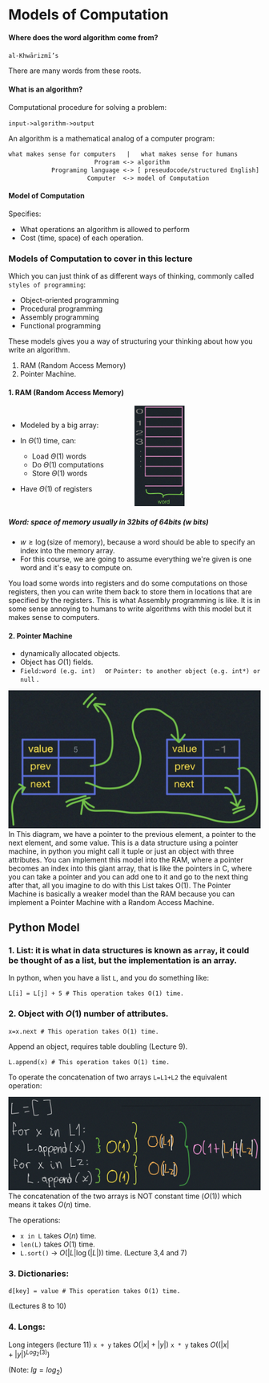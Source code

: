 # Models of Computation

#### Where does the word algorithm come from?

`al-Khwārizmī’s`

There are many words from these roots.
#### What is an algorithm?
Computational procedure for solving a problem:

`input->algorithm->output`

An algorithm is a mathematical analog of a computer program:

```
what makes sense for computers   |   what makes sense for humans
                        Program <-> algorithm 
            Programing language <-> [ preseudocode/structured English]
                      Computer  <-> model of Computation
```

#### Model of Computation
Specifies:

- What operations an algorithm is allowed to perform
- Cost (time, space) of each operation.

### Models of Computation to cover in this lecture

Which you can just think of as different ways of thinking, commonly called `styles of programming`:
- Object-oriented programming
- Procedural programming
- Assembly programming
- Functional programming

These models gives you a way of structuring your thinking about how you write an algorithm.

1. RAM (Random Access Memory)
2. Pointer Machine.

#### 1. RAM (Random Access Memory)


<div style="display: flex; align-items: center;">
    <div style="flex: 1;">

- Modeled by a big array:
- In $\Theta(1)$ time, can:
  - Load $\Theta(1)$ words
  - Do $\Theta(1)$ computations
  - Store $\Theta(1)$ words
- Have $\Theta(1)$ of registers

    </div>
    <div style="flex: 1;">
      <img src="RAM0.jpg" alt="RAM array" width="100" height="200">
    </div>
</div>


##### Word: space of memory usually in 32bits of 64bits (w bits)
- $w \geq \log(\text{size of memory})$, because a word should be able to specify an index into the memory array.
- For this course, we are going to assume everything we're given is one word and it's easy to compute on.


You load some words into registers and do some computations on those registers,
then you can write them back to store them in locations that are specified by the registers. 
This is what Assembly programming is like. It is in some sense annoying to humans to write algorithms 
with this model but it makes sense to computers.

#### 2. Pointer Machine
- dynamically allocated objects.
- Object has $O(1)$ fields.
- `Field:word (e.g. int) 
` or `Pointer: to another object (e.g. int*) or null`  .

![Simple double linked list](Pointers1.jpg)
In This diagram, we have a pointer to the previous element, a pointer to the next element, and some value. 
This is a data structure using a pointer machine, in python you might call it tuple or just an 
object with three attributes.
You can implement this model into the RAM, where a pointer becomes an index into this giant array, 
that is like the pointers in C, where you can take a pointer and you can add one to it and go to the next thing
after that, all you imagine to do with this List takes O(1).
The Pointer Machine is basically a weaker model than the RAM because you can implement a Pointer Machine
with a Random Access Machine.

## Python Model
### 1. List: it is what in data structures is known as `array`, it could be thought of as a list, but the implementation is an array.
In python, when you have a list `L`, and you do something like:
```
L[i] = L[j] + 5 # This operation takes O(1) time.
```

### 2. Object with $O(1)$ number of attributes.
```
x=x.next # This operation takes O(1) time. 
```
Append an object, requires table doubling (Lecture 9).
```
L.append(x) # This operation takes O(1) time.
```

To operate the concatenation of two arrays `L=L1+L2` the equivalent operation:

![Concatenation](Pointers5.jpg)
The concatenation of the two arrays is NOT constant time ($O(1)$)
which means it takes $O(n)$ time.

The operations:
- `x in L` takes $O(n)$ time.
- `len(L)` takes $O(1)$ time.
- `L.sort()` -> $O(|L| \log(|L|))$ 
time. (Lecture 3,4 and 7)

### 3. Dictionaries:
```
d[key] = value # This operation takes O(1) time.
```
(Lectures 8 to 10)

### 4. Longs:
Long integers (lecture 11)
`x + y`  takes $O(|x| + |y|)$
`x * y`  takes $O((|x| + |y|)^{Log_2(3)})$

(Note: $lg = log_2$)
